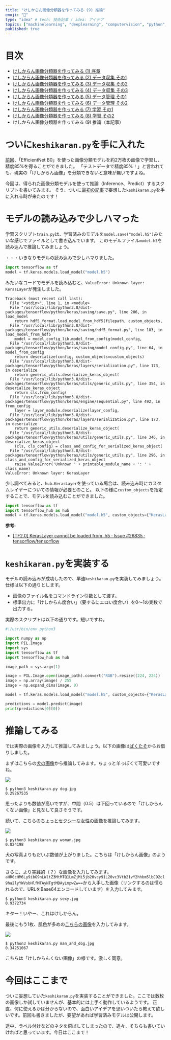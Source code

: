 ```yaml
---
title: "けしからん画像分類器を作ってみる (9) 推論"
emoji: "👙"
type: "idea" # tech: 技術記事 / idea: アイデア
topics: ["machinelearning", "deeplearning", "computervision", "python", "keras"]
published: true
---
```


# 目次

* [けしからん画像分類器を作ってみる (1) 序章](202102-pornography-classifier-1)
* [けしからん画像分類器を作ってみる (2) データ収集 その1](202102-pornography-classifier-2)
* [けしからん画像分類器を作ってみる (3) データ収集 その2](202102-pornography-classifier-3)
* [けしからん画像分類器を作ってみる (4) データ収集 その3](202103-pornography-classifier-4)
* [けしからん画像分類器を作ってみる (5) データ管理 その1](202103-pornography-classifier-5)
* [けしからん画像分類器を作ってみる (6) データ管理 その2](202103-pornography-classifier-6)
* [けしからん画像分類器を作ってみる (7) 学習 その1](202104-pornography-classifier-7)
* [けしからん画像分類器を作ってみる (8) 学習 その2](202104-pornography-classifier-8)
* けしからん画像分類器を作ってみる (9) 推論（本記事）

# ついに`keshikaran.py`を手に入れた

[前回](202104-pornography-classifier-8)、「EfficientNet B0」を使った画像分類モデルを約2万枚の画像で学習し、精度85%を得ることができました。
「テストデータで精度85%！」と言われても、現実の「けしからん画像」を分類できないと意味が無いですよね。

今回は、得られた画像分類モデルを使って推論（Inference、Predict）するスクリプトを書いてみます。
そう、ついに[最初の記事](202102-pornography-classifier-1)で妄想した`keshikaran.py`を手に入れる時が来たのです！

# モデルの読み込みで少しハマった

学習スクリプト`train.py`は、学習済みのモデルを`model.save("model.h5")`みたいな感じでファイルとして書き込んでいます。
このモデルファイル`model.h5`を読み込んで推論してみましょう。

・・・いきなりモデルの読み込みで少しハマりました。

```py
import tensorflow as tf
model = tf.keras.models.load_model("model.h5")
```

みたいなコードでモデルを読み込むと、`ValueError: Unknown layer: KerasLayer`が発生しました。

```
Traceback (most recent call last):
  File "<stdin>", line 1, in <module>
  File "/usr/local/lib/python3.8/dist-packages/tensorflow/python/keras/saving/save.py", line 206, in load_model
    return hdf5_format.load_model_from_hdf5(filepath, custom_objects,
  File "/usr/local/lib/python3.8/dist-packages/tensorflow/python/keras/saving/hdf5_format.py", line 183, in load_model_from_hdf5
    model = model_config_lib.model_from_config(model_config,
  File "/usr/local/lib/python3.8/dist-packages/tensorflow/python/keras/saving/model_config.py", line 64, in model_from_config
    return deserialize(config, custom_objects=custom_objects)
  File "/usr/local/lib/python3.8/dist-packages/tensorflow/python/keras/layers/serialization.py", line 173, in deserialize
    return generic_utils.deserialize_keras_object(
  File "/usr/local/lib/python3.8/dist-packages/tensorflow/python/keras/utils/generic_utils.py", line 354, in deserialize_keras_object
    return cls.from_config(
  File "/usr/local/lib/python3.8/dist-packages/tensorflow/python/keras/engine/sequential.py", line 492, in from_config
    layer = layer_module.deserialize(layer_config,
  File "/usr/local/lib/python3.8/dist-packages/tensorflow/python/keras/layers/serialization.py", line 173, in deserialize
    return generic_utils.deserialize_keras_object(
  File "/usr/local/lib/python3.8/dist-packages/tensorflow/python/keras/utils/generic_utils.py", line 346, in deserialize_keras_object
    (cls, cls_config) = class_and_config_for_serialized_keras_object(
  File "/usr/local/lib/python3.8/dist-packages/tensorflow/python/keras/utils/generic_utils.py", line 296, in class_and_config_for_serialized_keras_object
    raise ValueError('Unknown ' + printable_module_name + ': ' + class_name)
ValueError: Unknown layer: KerasLayer
```

少し調べてみると、`hub.KerasLayer`を使っている場合は、読み込み時にカスタムレイヤーについての情報が必要とのこと。
以下の様に`custom_objects`を指定することで、モデルを読み込むことができました。

```py
import tensorflow as tf
import tensorflow_hub as hub
model = tf.keras.models.load_model("model.h5", custom_objects={"KerasLayer": hub.KerasLayer})
```

**参考:**

* [[TF2.0] KerasLayer cannot be loaded from .h5 · Issue #26835 · tensorflow/tensorflow](https://github.com/tensorflow/tensorflow/issues/26835)

# `keshikaran.py`を実装する

モデルの読み込みが成功したので、早速`keshikaran.py`を実装してみましょう。仕様は以下の通りとします。

* 画像のファイル名をコマンドライン引数として渡す。
* 標準出力に「けしからん度合い」（要するにエロい度合い）を0〜1の実数で出力する。

実際のスクリプトは以下の通りです。短いですね。

```py:keshikaran.py
#!/usr/bin/env python3

import numpy as np
import PIL.Image
import sys
import tensorflow as tf
import tensorflow_hub as hub

image_path = sys.argv[1]

image = PIL.Image.open(image_path).convert("RGB").resize((224, 224))
image = np.array(image) / 255
image = np.expand_dims(image, 0)

model = tf.keras.models.load_model("model.h5", custom_objects={"KerasLayer": hub.KerasLayer})

predictions = model.predict(image)
print(predictions[0][0])
```

# 推論してみる

では実際の画像を入力して推論してみましょう。以下の画像は[ぱくたそ](https://www.pakutaso.com/)からお借りしました。

まずはこちらの[犬の画像](https://www.pakutaso.com/20170355090post-10833.html)から推論してみます。ちょっと羊っぽくて可愛いですね。

![](https://storage.googleapis.com/zenn-user-upload/8f6nbepxl9as9f5wvurgam5ebsjo)

```
$ python3 keshikaran.py dog.jpg
0.29267535
```

思ったよりも数値が高いですが、中間（0.5）は下回っているので「けしからんくない画像」と見なして良さそうです。

続いて、こちらの[ちょっとセクシーな女性の画像](https://www.pakutaso.com/20200943246post-18368.html)を推論してみます。

![](https://storage.googleapis.com/zenn-user-upload/1c7oyioay8ey5tyqypaj3cgrqd75)

```
$ python3 keshikaran.py woman.jpg
0.824198
```

犬の写真よりもだいぶ数値が上がりました。こちらは「けしからん画像」のようです。

さらに、より実践的（？）な画像を入力してみます。
`aHR0cHM6Ly9ibG9nLWltZ3MtMTQ1LmZjMi5jb20vcy91L20vc3Vtb21vY2hhbm5lbC92cl9ha2lyYWVsbHlfMTAyNTgtMDAyLmpwZw==`から入手した画像（リンクするのは憚られるので、URLをBase64エンコードしています）を入力してみます。

```
$ python3 keshikaran.py sexy.jpg
0.9372734
```

キター！いやー、これはけしからん。

最後にもう1枚、肌色が多めの[こちらの画像](https://www.pakutaso.com/20151207336post-6399.html)を入力してみます。

![](https://storage.googleapis.com/zenn-user-upload/f62658v3db0sqkqbavjx1dtcbp27)

```
$ python3 keshikaran.py man_and_dog.jpg
0.34251067
```

こちらは「けしからんくない画像」の様です。激しく同意。

# 今回はここまで

ついに妄想していた`keshikaran.py`を実装することができました。ここでは数枚の画像しか試していませんが、基本的には上手く動作しているようです。
正直、何に使えるかは分からないので、面白いアイデアを思いついたら教えて欲しいです。前回も書きましたが、要望があれば学習済みモデルは公開します。

途中、ラベル付けなどのネタを飛ばしてしまったので、追々、そちらも書いていければと思っています。今日はここまで！
